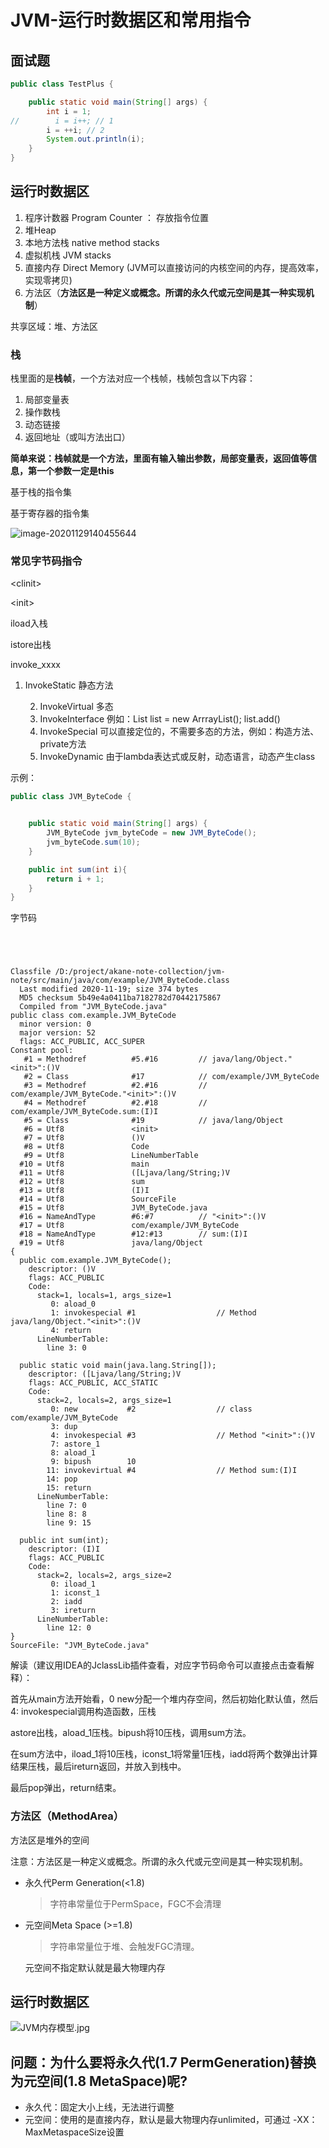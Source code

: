 # JVM-运行时数据区和常用指令

## 面试题

```java
public class TestPlus {

    public static void main(String[] args) {
        int i = 1;
//        i = i++; // 1
        i = ++i; // 2
        System.out.println(i);
    }
}
```



## 运行时数据区

1. 程序计数器 Program Counter ： 存放指令位置
2. 堆Heap
3. 本地方法栈 native method stacks
4. 虚拟机栈 JVM stacks
5. 直接内存 Direct Memory (JVM可以直接访问的内核空间的内存，提高效率，实现零拷贝)
6. 方法区（**方法区是一种定义或概念。所谓的永久代或元空间是其一种实现机制**）

共享区域：堆、方法区



### 栈

栈里面的是**栈帧**，一个方法对应一个栈帧，栈帧包含以下内容：

1. 局部变量表
2. 操作数栈
3. 动态链接
4. 返回地址（或叫方法出口）

**简单来说：栈帧就是一个方法，里面有输入输出参数，局部变量表，返回值等信息，第一个参数一定是this**

基于栈的指令集

基于寄存器的指令集

![image-20201129140455644](images\image-20201129140455644.png)



### 常见字节码指令

\<clinit\>

\<init\>

iload入栈

istore出栈

invoke_xxxx

1. InvokeStatic 静态方法

 	2. InvokeVirtual 多态
 	3. InvokeInterface  例如：List<String> list = new ArrrayList<String>(); list.add()
 	4. InvokeSpecial 可以直接定位的，不需要多态的方法，例如：构造方法、private方法
 	5. InvokeDynamic 由于lambda表达式或反射，动态语言，动态产生class



示例：

````java
public class JVM_ByteCode {


    public static void main(String[] args) {
        JVM_ByteCode jvm_byteCode = new JVM_ByteCode();
        jvm_byteCode.sum(10);
    }

    public int sum(int i){
        return i + 1;
    }
}

````

字节码

```




Classfile /D:/project/akane-note-collection/jvm-note/src/main/java/com/example/JVM_ByteCode.class
  Last modified 2020-11-19; size 374 bytes
  MD5 checksum 5b49e4a0411ba7182782d70442175867
  Compiled from "JVM_ByteCode.java"
public class com.example.JVM_ByteCode
  minor version: 0
  major version: 52
  flags: ACC_PUBLIC, ACC_SUPER
Constant pool:
   #1 = Methodref          #5.#16         // java/lang/Object."<init>":()V
   #2 = Class              #17            // com/example/JVM_ByteCode
   #3 = Methodref          #2.#16         // com/example/JVM_ByteCode."<init>":()V
   #4 = Methodref          #2.#18         // com/example/JVM_ByteCode.sum:(I)I
   #5 = Class              #19            // java/lang/Object
   #6 = Utf8               <init>
   #7 = Utf8               ()V
   #8 = Utf8               Code
   #9 = Utf8               LineNumberTable
  #10 = Utf8               main
  #11 = Utf8               ([Ljava/lang/String;)V
  #12 = Utf8               sum
  #13 = Utf8               (I)I
  #14 = Utf8               SourceFile
  #15 = Utf8               JVM_ByteCode.java
  #16 = NameAndType        #6:#7          // "<init>":()V
  #17 = Utf8               com/example/JVM_ByteCode
  #18 = NameAndType        #12:#13        // sum:(I)I
  #19 = Utf8               java/lang/Object
{
  public com.example.JVM_ByteCode();
    descriptor: ()V
    flags: ACC_PUBLIC
    Code:
      stack=1, locals=1, args_size=1
         0: aload_0
         1: invokespecial #1                  // Method java/lang/Object."<init>":()V
         4: return
      LineNumberTable:
        line 3: 0

  public static void main(java.lang.String[]);
    descriptor: ([Ljava/lang/String;)V
    flags: ACC_PUBLIC, ACC_STATIC
    Code:
      stack=2, locals=2, args_size=1
         0: new           #2                  // class com/example/JVM_ByteCode
         3: dup
         4: invokespecial #3                  // Method "<init>":()V
         7: astore_1
         8: aload_1
         9: bipush        10
        11: invokevirtual #4                  // Method sum:(I)I
        14: pop
        15: return
      LineNumberTable:
        line 7: 0
        line 8: 8
        line 9: 15

  public int sum(int);
    descriptor: (I)I
    flags: ACC_PUBLIC
    Code:
      stack=2, locals=2, args_size=2
         0: iload_1
         1: iconst_1
         2: iadd
         3: ireturn
      LineNumberTable:
        line 12: 0
}
SourceFile: "JVM_ByteCode.java"

```

解读（建议用IDEA的JclassLib插件查看，对应字节码命令可以直接点击查看解释）：

首先从main方法开始看，0 new分配一个堆内存空间，然后初始化默认值，然后4: invokespecial调用构造函数，压栈

astore出栈，aload_1压栈。bipush将10压栈，调用sum方法。

在sum方法中，iload_1将10压栈，iconst_1将常量1压栈，iadd将两个数弹出计算结果压栈，最后ireturn返回，并放入到栈中。

最后pop弹出，return结束。



### 方法区（MethodArea）

方法区是堆外的空间

注意：方法区是一种定义或概念。所谓的永久代或元空间是其一种实现机制。

- 永久代Perm Generation(<1.8) 

  > 字符串常量位于PermSpace，FGC不会清理

- 元空间Meta Space (>=1.8)

  > 字符串常量位于堆、会触发FGC清理。
  
  元空间不指定默认就是最大物理内存



## 运行时数据区

![JVM内存模型.jpg](images/JVM内存模型.jpg)



## 问题：为什么要将永久代(1.7 PermGeneration)替换为元空间(1.8 MetaSpace)呢?

- 永久代：固定⼤⼩上线，⽆法进⾏调整
- 元空间：使⽤的是直接内存，默认是最大物理内存unlimited，可通过 -XX： MaxMetaspaceSize设置